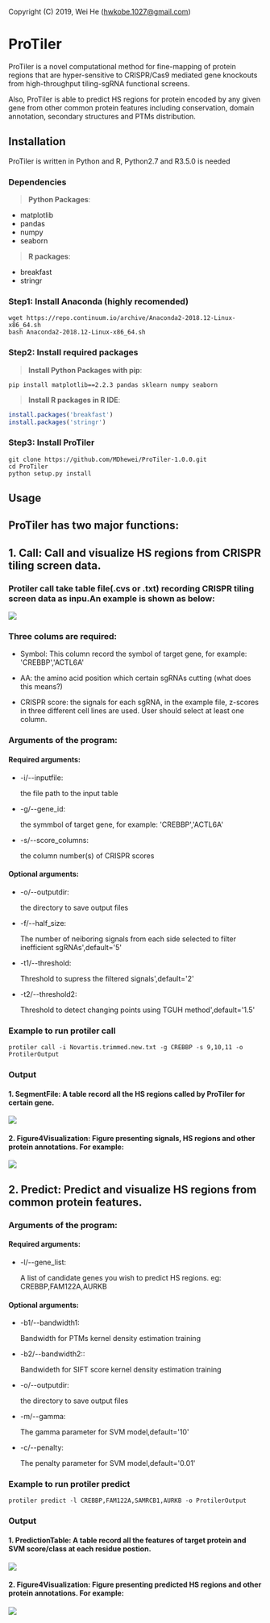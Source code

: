 Copyright (C) 2019, Wei He (hwkobe.1027@gmail.com)


# ProTiler

ProTiler is a novel computational method for fine-mapping of protein regions that are hyper-sensitive to CRISPR/Cas9 mediated gene knockouts from high-throughput tiling-sgRNA functional screens. 

Also, ProTiler is able to predict HS regions for protein encoded by any given gene from other common protein features including conservation, domain annotation, secondary structures and PTMs distribution.


## Installation

ProTiler is written in Python and R, Python2.7 and R3.5.0 is needed

### Dependencies
> **Python Packages**:
- matplotlib
- pandas
- numpy
- seaborn

> **R packages**:
- breakfast
- stringr

### Step1: Install Anaconda (highly recomended)
```console
wget https://repo.continuum.io/archive/Anaconda2-2018.12-Linux-x86_64.sh 
bash Anaconda2-2018.12-Linux-x86_64.sh 
```

### Step2: Install required packages

> **Install Python Packages with pip**:
```console
pip install matplotlib==2.2.3 pandas sklearn numpy seaborn
```
> **Install R packages in R IDE**:
```r
install.packages('breakfast')
install.packages('stringr')
```

### Step3: Install ProTiler 

```console
git clone https://github.com/MDhewei/ProTiler-1.0.0.git
cd ProTiler
python setup.py install
```


## Usage 

## ProTiler has two major functions: 

## 1. Call: Call and visualize HS regions from CRISPR tiling screen data.


### Protiler call take table file(.cvs or .txt) recording CRISPR tiling screen data as inpu.An example is shown as below: 

![](ExampleFiles/InputTable.png)

### Three colums are required:

- Symbol: This column record the symbol of target gene, for example: 'CREBBP','ACTL6A' 

- AA: the amino acid position which certain sgRNAs cutting (what does this means?)

- CRISPR score: the signals for each sgRNA, in the example file, z-scores in three different cell lines are used. User should select at least one column.


###  Arguments of the program:

#### Required arguments:

- -i/--inputfile: 
     
     the file path to the input table 
 
 
- -g/--gene_id: 

     the symmbol of target gene, for example: 'CREBBP','ACTL6A'
 
 
- -s/--score_columns: 

     the column number(s) of CRISPR scores
 
#### Optional arguments:

- -o/--outputdir: 

     the directory to save output files
     
- -f/--half_size: 

     The number of neiboring signals from each side selected to filter inefficient sgRNAs',default='5'


- -t1/--threshold: 

     Threshold to supress the filtered signals',default='2'


- -t2/--threshold2: 

     Threshold to detect changing points using TGUH method',default='1.5'


### Example to run protiler call

```console
protiler call -i Novartis.trimmed.new.txt -g CREBBP -s 9,10,11 -o ProtilerOutput
```

### Output

#### 1. SegmentFile: A table record all the HS regions called by ProTiler for certain gene.
![](ExampleFiles/HS_CREBBP.png)

#### 2. Figure4Visualization: Figure presenting signals, HS regions and other protein annotations. For example:

![](ExampleFiles/Segmentfigure_CREBBP.png)



## 2. Predict: Predict and visualize HS regions from common protein features.

###  Arguments of the program:

#### Required arguments:

- -l/--gene_list: 
     
     A list of candidate genes you wish to predict HS regions. eg: CREBBP,FAM122A,AURKB
 
#### Optional arguments:

- -b1/--bandwidth1:

     Bandwidth for PTMs kernel density estimation training
 
 
- -b2/--bandwidth2:: 

     Bandwideth for SIFT score kernel density estimation training
 
 
- -o/--outputdir: 

     the directory to save output files
     
- -m/--gamma: 

     The gamma parameter for SVM model,default='10'


- -c/--penalty: 

     The penalty parameter for SVM model,default='0.01'


### Example to run protiler predict

```console
protiler predict -l CREBBP,FAM122A,SAMRCB1,AURKB -o ProtilerOutput
```

### Output

#### 1. PredictionTable: A table record all the features of target protein and SVM score/class at each residue postion.

![](ExampleFiles/FAM122A_predict.png)

#### 2. Figure4Visualization: Figure presenting predicted  HS regions and other protein annotations. For example:
![](ExampleFiles/PredictedHSregion_FAM122A.png)



